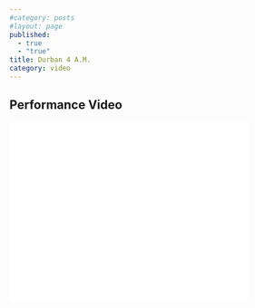 ```yaml
---
#category: posts
#layout: page
published: 
  - true
  - "true"
title: Durban 4 A.M.
category: video
---
```

## Performance Video

<iframe width="420" height="315" src="//www.youtube.com/embed/0X5GlPC_ppg?rel=0" frameborder="0" allowfullscreen></iframe>
